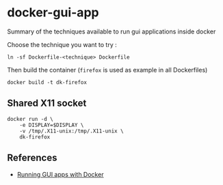 docker-gui-app
==============

Summary of the techniques available to run gui applications inside docker

Choose the technique you want to try :

    ln -sf Dockerfile-<technique> Dockerfile

Then build the container (`firefox` is used as example in all Dockerfiles)

    docker build -t dk-firefox

Shared X11 socket
-----------------

    docker run -d \
        -e DISPLAY=$DISPLAY \
        -v /tmp/.X11-unix:/tmp/.X11-unix \
        dk-firefox


References
----------

- [Running GUI apps with Docker](http://fabiorehm.com/blog/2014/09/11/running-gui-apps-with-docker/)
